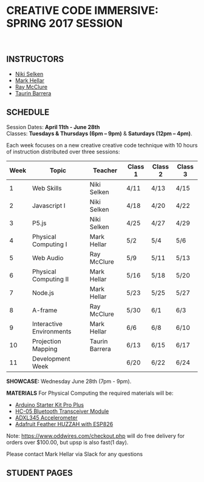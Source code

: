 # CREATIVE CODE IMMERSIVE:<br> SPRING 2017 SESSION
<br>

## **INSTRUCTORS**
* [Niki Selken](http://grayarea.org/community-entry/niki-selken/)
* [Mark Hellar](http://grayarea.org/community-entry/mark-hellar/)
* [Ray McClure](http://grayarea.org/community-entry/ray-mcclure/)
* [Taurin Barrera](http://grayarea.org/community-entry/taurin-barrera/)

## **SCHEDULE**

Session Dates: **April 11th - June 28th** <br>
Classes: **Tuesdays & Thursdays (6pm – 9pm)** & **Saturdays (12pm – 4pm)**.

Each week focuses on a new creative creative code technique with 10 hours of
instruction distributed over three sessions:

Week | Topic | Teacher | Class 1 |Class 2 | Class 3
---- | ---- | ---- | ---- | ---- | ----
 1 | Web Skills | Niki Selken | 4/11 | 4/13 | 4/15
 2 | Javascript I | Niki Selken | 4/18 | 4/20 | 4/22
 3 | P5.js | Niki Selken | 4/25 | 4/27 | 4/29
 4 | Physical Computing I | Mark Hellar | 5/2 | 5/4 | 5/6
 5 | Web Audio | Ray McClure | 5/9 | 5/11 | 5/13
 6 | Physical Computing II | Mark Hellar | 5/16 | 5/18 | 5/20
 7 | Node.js | Mark Hellar | 5/23 | 5/25 | 5/27
 8 | A-frame | Ray McClure | 5/30 | 6/1 | 6/3
 9 | Interactive Environments | Mark Hellar | 6/6 |  6/8 |  6/10
 10 | Projection Mapping | Taurin Barrera | 6/13 | 6/15 | 6/17
 11 | Development Week | | 6/20	| 6/22	| 6/24


**SHOWCASE:**
Wednesday June 28th (7pm - 9pm).


**MATERIALS**
For Physical Computing the required materials will be:

* [Arduino Starter Kit Pro Plus](http://www.oddwires.com/arduino-starter-kit-pro-plus/)
* [HC-05 Bluetooth Transceiver Module](http://www.oddwires.com/hc-05-bluetooth-transceiver-module-rs232-ttl-master-slave-module/)
* [ADXL345 Accelerometer](http://www.oddwires.com/adxl345-accelerometor/)
* [Adafruit Feather HUZZAH with ESP826](http://www.oddwires.com/adafruit-2821-feather-huzzah-with-esp8266-wifi/)

Note: https://www.oddwires.com/checkout.php will do free delivery for orders over $100.00, but upsp is also fast(1 day).

Please contact Mark Hellar via Slack for any questions

## **STUDENT PAGES**
